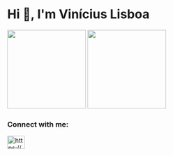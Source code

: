 <h1 align="left">Hi 👋, I'm Vinícius Lisboa</h1>

<div>
  <img height="180em" src="https://github-readme-stats.vercel.app/api?username=viniciuslisboa07&theme=dark&show_icons=true"/>
  
  <img height="180em" src="https://github-readme-stats.vercel.app/api/top-langs/?username=ViniciusLisboa07&theme=dark&layout=compact"/>
</div>

<h3 align="left">Connect with me:</h3>
<p align="left">
<a href="https://linkedin.com/in/https://www.linkedin.com/in/vin%c3%adcius-lisboa-6347971a9/" target="blank"><img align="center" src="https://raw.githubusercontent.com/rahuldkjain/github-profile-readme-generator/master/src/images/icons/Social/linked-in-alt.svg" alt="https://www.linkedin.com/in/vin%C3%ADcius-lisboa-6347971a9/" height="30" width="40" /></a>
</p>
